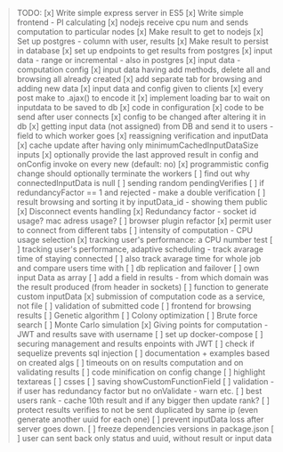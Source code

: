 


>TODO:
>[x] Write simple express server in ES5
>[x] Write simple frontend - PI calculating
>[x] nodejs receive cpu num and sends computation to particular nodes
>[x] Make result to get to nodejs
>[x] Set up postgres - column with user, results
>[x] Make result to persist in database
>[x] set up endpoints to get results from postgres
>[x] input data - range or incremental - also in postgres
>[x] input data - computation config
>[x] input data having add methods, delete all and browsing all already created
>[x] add separate tab for browsing and adding new data
>[x] input data and config given to clients
>[x]  every post make to .ajax() to encode it
>[x] implement loading bar to wait on inputdata to be saved to db
>[x] code in configuration
>[x] code to be send after user connects
>[x] config to be changed after altering it in db
>[x] getting input data (not assigned) from DB and send it to users - field to which worker goes
>[x] reassigning verification and inputData
>[x] cache update after having only minimumCachedInputDataSize inputs
>[x] optionally provide the last approved result in config and onConfig invoke on every new (default: no)
>[x] programmistic config change should optionally terminate the workers
>[ ] find out why connectedInputData is null
>[ ] sending random pendingVerifies
>[ ] if redundancyFactor == 1 and rejected - make a double verification
>[ ] result browsing and sorting it by inputData_id - showing them public
>[x] Disconnect events handling
>[x] Redundancy factor - socket id usage? mac adress usage?
>[ ] browser plugin refactor
>[x] permit user to connect from different tabs
>[ ] intensity of computation - CPU usage selection
>[x] tracking user's performance: a CPU number test
>[ ] tracking user's performance, adaptive scheduling - track avarage time of staying connected
>[ ] also track avarage time for whole job and compare users time with
>[ ] db replication and failover
>[ ] own input Data as array
>[ ] add a field in results - from which domain was the result produced (from header in sockets)
>[ ] function to generate custom inputData
>[x] submission of computation code as a service, not file
>[ ] validation of submitted code
>[ ] frontend for browsing results
>[ ] Genetic algorithm
>[ ] Colony optimization
>[ ] Brute force search
>[ ] Monte Carlo simulation
>[x] Giving points for computation - JWT and results save with username
>[ ] set up docker-compose
>[ ] securing management and results enpoints with JWT
>[ ] check if sequelize prevents sql injection
>[ ] documentation + examples based on created algs
>[ ] timeouts on on results computation and on validating results
>[ ] code minification on config change
>[ ] highlight textareas
>[ ] csses
>[ ] saving showCustomFunctionField
>[ ] validation - if user has redundancy factor but no onValidate - warn etc.
>[ ] best users rank - cache 10th result and if any bigger then update rank?
>[ ] protect results verifies to not be sent duplicated by same ip (even generate another uuid for each one)
>[ ] prevent inputData loss after server goes down.
>[ ] freeze dependencies versions in package.json
>[ ] user can sent back only status and uuid, without result or input data